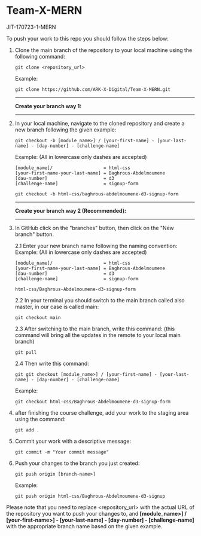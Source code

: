 # Team-X-MERN
JIT-170723-1-MERN

To push your work to this repo you should follow the steps below:

1. Clone the main branch of the repository to your local machine using the following command:
   ```
   git clone <repository_url>
   ```
   Example:
   ```
   git clone https://github.com/ARK-X-Digital/Team-X-MERN.git
   ```
   
   ------------------------------------------
   
   **Create your branch way 1:**
   
   ------------------------------------------
   
2. In your local machine, navigate to the cloned repository and create a new branch following the given example:
   ```
   git checkout -b [module_name>] / [your-first-name] - [your-last-name] - [day-number] - [challenge-name]
   ```
   Example: (All in lowercase only dashes are accepted)
   ```
   [module_name]/                   = html-css
   [your-first-name-your-last-name] = Baghrous-Abdelmoumene
   [dau-number]                     = d3
   [challenge-name]                 = signup-form
   
   git checkout -b html-css/baghrous-abdelmoumene-d3-signup-form
   ```
   
   ------------------------------------------
   
   **Create your branch way 2 (Recommended):**
   
   ------------------------------------------
   
2. In GitHub click on the "branches" button, then click on the "New branch" button.
   
   2.1 Enter your new branch name following the naming convention:
   Example: (All in lowercase only dashes are accepted)
   ```
   [module_name]/                   = html-css
   [your-first-name-your-last-name] = Baghrous-Abdelmoumene
   [dau-number]                     = d3
   [challenge-name]                 = signup-form
   
   html-css/Baghrous-Abdelmoumene-d3-signup-form
   ```
   2.2 In your terminal you should switch to the main branch called also master, in our case is called main:
   ```
   git checkout main
   ```
   2.3 After switching to the main branch, write this command:
   (this command will bring all the updates in the remote to your local main branch)
   ```
   git pull
   ```
   2.4 Then write this command:
   ```
   git git checkout [module_name>] / [your-first-name] - [your-last-name] - [day-number] - [challenge-name]
   ```
   Example:
   ```
   git checkout html-css/Baghrous-Abdelmoumene-d3-signup-form
   ```
   
3. after finishing the course challenge, add your work to the staging area using the command:
   ```
   git add .
   ```
4. Commit your work with a descriptive message:
   ```
   git commit -m "Your commit message"
   ```
5. Push your changes to the branch you just created:
    ```
    git push origin [branch-name>]
    ```
    Example:
    ```
    git push origin html-css/Baghrous-Abdelmoumene-d3-signup
    ```

Please note that you need to replace <repository_url> with the actual URL of the repository you want to push your changes to, and **[module_name>] / [your-first-name>] - [your-last-name] - [day-number] - [challenge-name]** with the appropriate branch name based on the given example.
